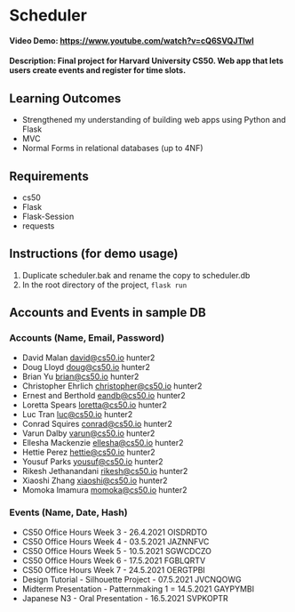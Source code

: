 # Scheduler
#### Video Demo: https://www.youtube.com/watch?v=cQ6SVQJTlwI
#### Description: Final project for Harvard University CS50. Web app that lets users create events and register for time slots.

## Learning Outcomes
* Strengthened my understanding of building web apps using Python and Flask
* MVC
* Normal Forms in relational databases (up to 4NF)

## Requirements
* cs50
* Flask
* Flask-Session
* requests

## Instructions (for demo usage)
1. Duplicate scheduler.bak and rename the copy to scheduler.db
2. In the root directory of the project, `flask run`

## Accounts and Events in sample DB
### Accounts (Name, Email, Password)
* David Malan david@cs50.io hunter2
* Doug Lloyd doug@cs50.io hunter2
* Brian Yu brian@cs50.io hunter2
* Christopher Ehrlich christopher@cs50.io hunter2
* Ernest and Berthold eandb@cs50.io hunter2
* Loretta Spears loretta@cs50.io hunter2
* Luc Tran luc@cs50.io hunter2
* Conrad Squires conrad@cs50.io hunter2
* Varun Dalby varun@cs50.io hunter2
* Ellesha Mackenzie ellesha@cs50.io hunter2
* Hettie Perez hettie@cs50.io hunter2
* Yousuf Parks yousuf@cs50.io hunter2
* Rikesh Jethanandani rikesh@cs50.io hunter2
* Xiaoshi Zhang xiaoshi@cs50.io hunter2
* Momoka Imamura momoka@cs50.io hunter2
### Events (Name, Date, Hash)
* CS50 Office Hours Week 3 - 26.4.2021 OISDRDTO
* CS50 Office Hours Week 4 - 03.5.2021 JAZNNFVC
* CS50 Office Hours Week 5 - 10.5.2021 SGWCDCZO
* CS50 Office Hours Week 6 - 17.5.2021 FGBLQRTV
* CS50 Office Hours Week 7 - 24.5.2021 OERGTPBI
* Design Tutorial - Silhouette Project - 07.5.2021 JVCNQOWG
* Midterm Presentation - Patternmaking 1 = 14.5.2021 GAYPYMBI
* Japanese N3 - Oral Presentation - 16.5.2021 SVPKOPTR